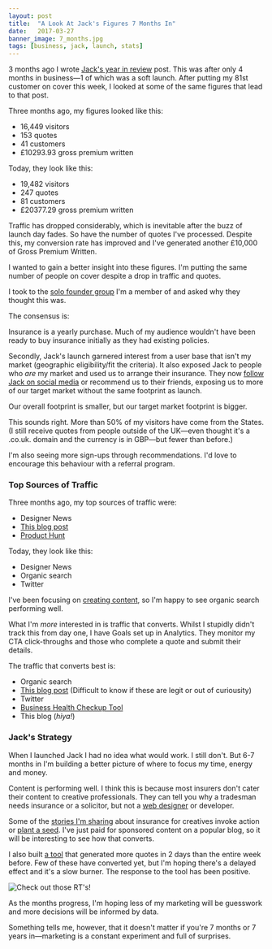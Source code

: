 ```yaml
---
layout: post
title:  "A Look At Jack's Figures 7 Months In"
date:   2017-03-27
banner_image: 7_months.jpg
tags: [business, jack, launch, stats]
---
```

3 months ago I wrote <a href="/2016/12/16/jacks-year-in-review/">Jack's year in review</a> post. This was after only 4 months in business—1 of which was a soft launch. After putting my 81st customer on cover this week, I looked at some of the same figures that lead to that post.

Three months ago, my figures looked like this:

* 16,449 visitors
* 153 quotes
* 41 customers
* £10293.93 gross premium written

Today, they look like this:

* 19,482 visitors
* 247 quotes
* 81 customers
* £20377.29 gross premium written

Traffic has dropped considerably, which is inevitable after the buzz of launch day fades. So have the number of quotes I've processed. Despite this, my conversion rate has improved and I've generated another £10,000 of Gross Premium Written.

I wanted to gain a better insight into these figures. I'm putting the same number of people on cover despite a drop in traffic and quotes.

I took to the <a href="https://productpeople.club/">solo founder group</a> I'm a member of and asked why they thought this was.

The consensus is:

Insurance is a yearly purchase. Much of my audience wouldn't have been ready to buy insurance initially as they had existing policies.

Secondly, Jack's launch garnered interest from a user base that isn't my market (geographic eligibility/fit the criteria). It also exposed Jack to people who <em>are</em> my market and used us to arrange their insurance. They now <a href="https://twitter.com/_withjack">follow Jack on social media</a> or recommend us to their friends, exposing us to more of our target market without the same footprint as launch.

Our overall footprint is smaller, but our target market footprint is bigger.

This sounds right. More than 50% of my visitors have come from the States. (I still receive quotes from people outside of the UK—even thought it's a .co.uk. domain and the currency is in GBP—but fewer than before.)

I'm also seeing more sign-ups through recommendations. I'd love to encourage this behaviour with a referral program.

<h3>Top Sources of Traffic</h3>

Three months ago, my top sources of traffic were:

* Designer News
* <a href="https://blog.prototypr.io/the-future-of-web-forms-4578485e1461#.hxsjcd77p">This blog post</a>
* <a href="https://www.producthunt.com/tech/jack-5">Product Hunt</a>

Today, they look like this:

* Designer News
* Organic search
* Twitter

I've been focusing on <a href="https://withjack.co.uk/blog">creating content</a>, so I'm happy to see organic search performing well.

What I'm _more_ interested in is traffic that converts. Whilst I stupidly didn't track this from day one, I have Goals set up in Analytics. They monitor my CTA click-throughs and those who complete a quote and submit their details.

The traffic that converts best is:

* Organic search
* <a href="https://blog.prototypr.io/the-future-of-web-forms-4578485e1461#.hxsjcd77p">This blog post</a> (Difficult to know if these are legit or out of curiousity)
* Twitter
* <a href="http://checkup.withjack.co.uk/">Business Health Checkup Tool</a>
* This blog (_hiya!_)

<h3>Jack's Strategy</h3>

When I launched Jack I had no idea what would work. I still don't. But 6-7 months in I'm building a better picture of where to focus my time, energy and money.

Content is performing well. I think this is because most insurers don't cater their content to creative professionals. They can tell you why a tradesman needs insurance or a solicitor, but not a <a href="https://withjack.co.uk/insurance-for-web-designers/">web designer</a> or developer.

Some of the <a href="https://withjack.co.uk/insurance/2017/03/21/4-horror-stories-about-creative-businesses-that-should-have-had-insurance.html">stories I'm sharing</a> about insurance for creatives invoke action or <a href="https://withjack.co.uk/insurance/2017/01/18/planting-the-insurance-seed.html">plant a seed</a>. I've just paid for sponsored content on a popular blog, so it will be interesting to see how that converts.

I also built <a href="https://whatinsurance.withjack.co.uk">a tool</a> that generated more quotes in 2 days than the entire week before. Few of these have converted yet, but I'm hoping there's a delayed effect and it's a slow burner. The response to the tool has been positive.

![Check out those RT's!](http://iamashley.co.uk/images/posts/twitter_tool_reaction.jpg)

As the months progress, I'm hoping less of my marketing will be guesswork and more decisions will be informed by data.

Something tells me, however, that it doesn't matter if you're 7 months or 7 years in—marketing is a constant experiment and full of surprises.